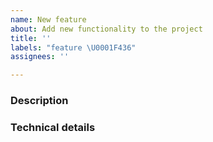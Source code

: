 ```yaml
---
name: New feature
about: Add new functionality to the project
title: ''
labels: "feature \U0001F436"
assignees: ''

---
```


### Description

### Technical details
